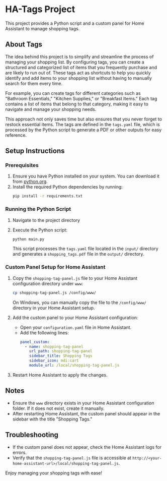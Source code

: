 # HA-Tags Project

This project provides a Python script and a custom panel for Home Assistant to manage shopping tags.

## About Tags

The idea behind this project is to simplify and streamline the process of managing your shopping list. By configuring tags, you can create a structured and categorized list of items that you frequently purchase and are likely to run out of. These tags act as shortcuts to help you quickly identify and add items to your shopping list without having to manually search for them every time.

For example, you can create tags for different categories such as "Bathroom Essentials," "Kitchen Supplies," or "Breakfast Items." Each tag contains a list of items that belong to that category, making it easy to navigate and manage your shopping needs.

This approach not only saves time but also ensures that you never forget to restock essential items. The tags are defined in the `tags.yaml` file, which is processed by the Python script to generate a PDF or other outputs for easy reference.

## Setup Instructions

### Prerequisites
1. Ensure you have Python installed on your system. You can download it from [python.org](https://www.python.org/).
2. Install the required Python dependencies by running:
   ```bash
   pip install -r requirements.txt
   ```

### Running the Python Script
1. Navigate to the project directory

2. Execute the Python script:
   ```bash
   python main.py
   ```
   This script processes the `tags.yaml` file located in the `input/` directory and generates a `shopping_tags.pdf` file in the `output/` directory.

### Custom Panel Setup for Home Assistant
1. Copy the `shopping-tag-panel.js` file to your Home Assistant configuration directory under `www`:
   ```bash
   cp shopping-tag-panel.js /config/www/
   ```
   On Windows, you can manually copy the file to the `/config/www/` directory in your Home Assistant setup.

2. Add the custom panel to your Home Assistant configuration:
   - Open your `configuration.yaml` file in Home Assistant.
   - Add the following lines:
     ```yaml
     panel_custom:
       - name: shopping-tag-panel
         url_path: shopping-tag-panel
         sidebar_title: Shopping Tags
         sidebar_icon: mdi:cart
         module_url: /local/shopping-tag-panel.js
     ```

3. Restart Home Assistant to apply the changes.

## Notes
- Ensure the `www` directory exists in your Home Assistant configuration folder. If it does not exist, create it manually.
- After restarting Home Assistant, the custom panel should appear in the sidebar with the title "Shopping Tags."

## Troubleshooting
- If the custom panel does not appear, check the Home Assistant logs for errors.
- Verify that the `shopping-tag-panel.js` file is accessible at `http://<your-home-assistant-url>/local/shopping-tag-panel.js`.

Enjoy managing your shopping tags with ease!